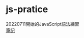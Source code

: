 # js-pratice
20220711開始的JavaScript語法練習  
[筆記](https://quill-paneer-e66.notion.site/JavaScript-177df20b21b84dd29b0671b9b5cd1fdc)
